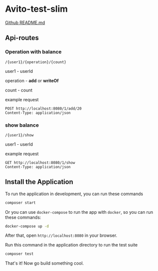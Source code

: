 # Avito-test-slim

[Github README.md](https://github.com/avito-tech/job-backend-trainee-assignment)

## Api-routes
### Operation with balance
```
/{user1}/{operation}/{count}
```
user1 - userId

operation - **add** or **writeOf**

count - count

example request
```injectablephp
POST http://localhost:8080/1/add/20
Content-Type: application/json
```

### show balance
```
/{user1}/show
```
user1 - userId

example request
```injectablephp
GET http://localhost:8080/1/show
Content-Type: application/json
```


## Install the Application

To run the application in development, you can run these commands 

```bash
composer start
```

Or you can use `docker-compose` to run the app with `docker`, so you can run these commands:
```bash
docker-compose up -d
```
After that, open `http://localhost:8080` in your browser.

Run this command in the application directory to run the test suite

```bash
composer test
```

That's it! Now go build something cool.


